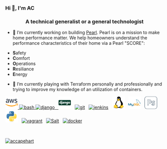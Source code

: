 ### Hi 👋, I'm AC

<!--
**capehart/capehart** is a ✨ _special_ ✨ repository because its `README.md` (this file) appears on your GitHub profile.
-->

<h3 align="center">A technical generalist or a general technologist</h3>

- 🔭 I’m currently working on building [Pearl](https://pearlcertification.com/). Pearl is on a mission to make home performance matter. We help homeowners understand the performance characteristics of their home via a Pearl "SCORE":
* **S**afety
* **C**omfort
* **O**perations
* **R**esiliance
* **E**nergy

- 🌱 I’m currently playing with Terraform personally and professionally and trying to improve my knowledge of an utilization of containers.
<p align="left">
 <a href="https://aws.amazon.com" target="_blank"> <img src="https://raw.githubusercontent.com/devicons/devicon/master/icons/amazonwebservices/amazonwebservices-original-wordmark.svg" alt="aws" width="40" height="40"/> </a> 
 <a href="https://www.gnu.org/software/bash/" target="_blank"><img src="https://www.vectorlogo.zone/logos/gnu_bash/gnu_bash-icon.svg" alt="bash" width="40" height="40"/> </a> 
 <a href="https://www.djangoproject.com/" target="_blank"><img src="https://cdn.jsdelivr.net/gh/devicons/devicon@latest/icons/django/django-plain.svg" alt="django" width="40" height="40"/> &nbsp;
 <a href="https://flask.palletsprojects.com/" target="_blank"><img src="https://raw.githubusercontent.com/devicons/devicon/master/icons/django/django-original.svg" alt="flask" width="40" height="40" /></a> &nbsp;
  <a href="https://git-scm.com/" target="_blank"><img src="https://www.vectorlogo.zone/logos/git-scm/git-scm-icon.svg" alt="git" width="40" height="40"/></a> &nbsp;
  <a href="https://www.jenkins.io" target="_blank"><img src="https://www.vectorlogo.zone/logos/jenkins/jenkins-icon.svg" alt="jenkins" width="40" height="40"/></a> &nbsp;
  <a href="https://www.linux.org/" target="_blank"><img src="https://raw.githubusercontent.com/devicons/devicon/master/icons/linux/linux-original.svg" alt="linux" width="40" height="40"/></a> &nbsp;
  <a href="https://www.mysql.com/" target="_blank"><img src="https://raw.githubusercontent.com/devicons/devicon/master/icons/mysql/mysql-original-wordmark.svg" alt="mysql" width="40" height="40"/></a> &nbsp; 
  <a href="https://www.photoshop.com/en" target="_blank"><img src="https://raw.githubusercontent.com/devicons/devicon/master/icons/photoshop/photoshop-line.svg" alt="photoshop" width="40" height="40"/></a> &nbsp;
  <a href="https://www.python.org" target="_blank"><img src="https://raw.githubusercontent.com/devicons/devicon/master/icons/python/python-original.svg" alt="python" width="40" height="40"/></a> &nbsp;
  <a href="https://www.vagrantup.com/" target="_blank"><img src="https://www.vectorlogo.zone/logos/vagrantup/vagrantup-icon.svg" alt="vagrant" width="40" height="40"/></a> &nbsp;
 <a href="https://www.saltproject.io/" target="_blank"><img src="https://saltproject.io/images/logo.svg" alt="Salt" width="40" height="40" /><a> &nbsp;
 <a href="https://docker.com/" target=_blank"><img src="https://cdn.jsdelivr.net/gh/devicons/devicon@latest/icons/docker/docker-original.svg" alt="docker" width="40" height="40"/>
          
</p>
<p align="center">
 <a href="https://pls-cto.medium.com/" target="_blank"> <https://img.icons8.com/?size=40&id=GCFsv1L11D1z&format=png alt="Medium" width="40" height="40" /><a> &nbsp;
 
<a href="https://linkedin.com/in/accapehart" target="blank"><img align="center" src="https://cdn.jsdelivr.net/npm/simple-icons@3.0.1/icons/linkedin.svg" alt="accapehart" height="30" width="30" /></a>
</p>
